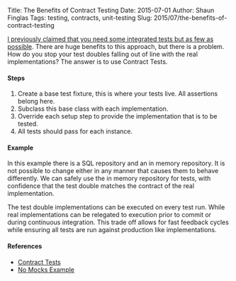 Title: The Benefits of Contract Testing
Date: 2015-07-01
Author: Shaun Finglas
Tags: testing, contracts, unit-testing
Slug: 2015/07/the-benefits-of-contract-testing

[I previously claimed that you need some integrated tests but as few as
possible](https://blog.shaunfinglas.co.uk/2015/07/integration-tests.html).
There are huge benefits to this approach, but there is a problem. How do
you stop your test doubles falling out of line with the real
implementations? The answer is to use Contract Tests.

#### Steps

1.  Create a base test fixture, this is where your tests live. All
    assertions belong here.
2.  Subclass this base class with each implementation.
3.  Override each setup step to provide the implementation that is to be
    tested.
4.  All tests should pass for each instance.

#### Example

In this example there is a SQL repository and an in memory repository.
It is not possible to change either in any manner that causes them to
behave differently. We can safely use the in memory repository for
tests, with confidence that the test double matches the contract of the
real implementation.

<script src="https://gist.github.com/Finglas/63a042dd2a20487410ab.js"></script>
The test double implementations can be executed on every test run. While
real implementations can be relegated to execution prior to commit or
during continuous integration. This trade off allows for fast feedback
cycles while ensuring all tests are run against production like
implementations.

#### References

-   [Contract
    Tests](http://blog.thecodewhisperer.com/2009/10/08/who-tests-the-contract-tests/)
-   [No Mocks
    Example](https://github.com/arlobelshee/ArsEditorExample/blob/master/SimulatableApi.Tests/FileSystemCanLocateFilesAndDirs.cs)
